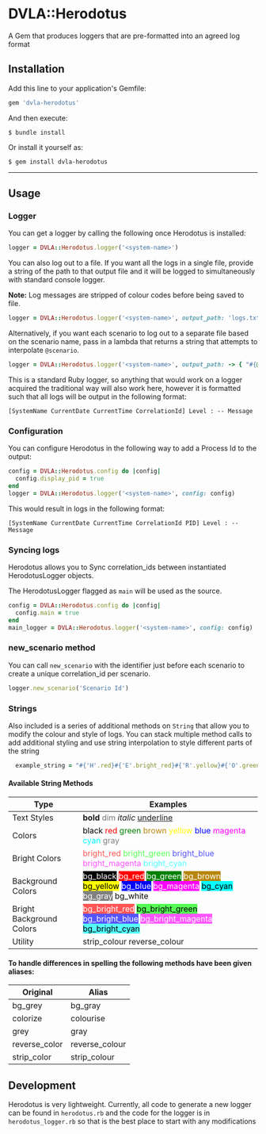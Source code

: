 # DVLA::Herodotus

A Gem that produces loggers that are pre-formatted into an agreed log format

## Installation

Add this line to your application's Gemfile:

```ruby
gem 'dvla-herodotus'
```

And then execute:

    $ bundle install

Or install it yourself as:

    $ gem install dvla-herodotus

---
## Usage

### Logger

You can get a logger by calling the following once Herodotus is installed:

```ruby
logger = DVLA::Herodotus.logger('<system-name>')
```

You can also log out to a file. If you want all the logs in a single file, provide a string of the path to that output file and it will be logged to simultaneously with standard console logger.

**Note:** Log messages are stripped of colour codes before being saved to file.

```ruby
logger = DVLA::Herodotus.logger('<system-name>', output_path: 'logs.txt')
```

Alternatively, if you want each scenario to log out to a separate file based on the scenario name, pass in a lambda that returns a string that attempts to interpolate `@scenario`.

```ruby
logger = DVLA::Herodotus.logger('<system-name>', output_path: -> { "#{@scenario}_log.txt" })
```

This is a standard Ruby logger, so anything that would work on a logger acquired the traditional way will also work here, however it is formatted such that all logs will be output in the following format:


`[SystemName CurrentDate CurrentTime CorrelationId] Level : -- Message`

### Configuration
You can configure Herodotus in the following way to add a Process Id to the output:

```ruby
config = DVLA::Herodotus.config do |config|
  config.display_pid = true
end
logger = DVLA::Herodotus.logger('<system-name>', config: config)
```

This would result in logs in the following format:

`[SystemName CurrentDate CurrentTime CorrelationId PID] Level : -- Message`

### Syncing logs

Herodotus allows you to Sync correlation_ids between instantiated HerodotusLogger objects. 

The HerodotusLogger flagged as `main` will be used as the source.

```ruby
config = DVLA::Herodotus.config do |config|
  config.main = true
end
main_logger = DVLA::Herodotus.logger('<system-name>', config: config)
```

### new_scenario method
You can call `new_scenario` with the identifier just before each scenario to create a unique correlation_id per scenario.

```ruby
logger.new_scenario('Scenario Id')
```

### Strings

Also included is a series of additional methods on `String` that allow you to modify the colour and style of logs.
You can stack multiple method calls to add additional styling and use string interpolation to style different parts of the string


```ruby
  example_string = "#{'H'.red}#{'E'.bright_red}#{'R'.yellow}#{'O'.green}#{'D'.blue}#{'O'.bright_blue}#{'T'.magenta}#{'U'.bright_magenta}#{'S'.cyan}".bold.reverse_colour
```

#### Available String Methods

| Type | Examples |
|------|----------|
| Text Styles | **bold** <span style="opacity:0.6">dim</span> *italic* <u>underline</u> |
| Colors | <span style="color:black">black</span> <span style="color:red">red</span> <span style="color:green">green</span> <span style="color:#B8860B">brown</span> <span style="color:#ffff00">yellow</span> <span style="color:blue">blue</span> <span style="color:magenta">magenta</span> <span style="color:cyan">cyan</span> <span style="color:grey">gray</span> <span style="color:white">white</span> |
| Bright Colors | <span style="color:#ff5555">bright_red</span> <span style="color:#55ff55">bright_green</span> <span style="color:#5555ff">bright_blue</span> <span style="color:#ff55ff">bright_magenta</span> <span style="color:#55ffff">bright_cyan</span> |
| Background Colors | <span style="background:black;color:white">bg_black</span> <span style="background:red;color:white">bg_red</span> <span style="background:green;color:white">bg_green</span> <span style="background:#B8860B;color:white">bg_brown</span> <span style="background:#ffff00;color:black">bg_yellow</span> <span style="background:blue;color:white">bg_blue</span> <span style="background:magenta;color:white">bg_magenta</span> <span style="background:cyan;color:black">bg_cyan</span> <span style="background:grey;color:white">bg_gray</span> <span style="background:white;color:black">bg_white</span> |
| Bright Background Colors | <span style="background:#ff5555;color:white">bg_bright_red</span> <span style="background:#55ff55;color:black">bg_bright_green</span> <span style="background:#5555ff;color:white">bg_bright_blue</span> <span style="background:#ff55ff;color:white">bg_bright_magenta</span> <span style="background:#55ffff;color:black">bg_bright_cyan</span> |
| Utility | strip_colour reverse_colour |

#### To handle differences in spelling the following methods have been given aliases:
| Original      | Alias          |
|---------------|----------------|
| bg_grey       | bg_gray        |
| colorize      | colourise      |
| grey          | gray           |
| reverse_color | reverse_colour |
| strip_color   | strip_colour   |

## Development

Herodotus is very lightweight. Currently, all code to generate a new logger can be found in `herodotus.rb` and the code for the logger is in `herodotus_logger.rb` so that is the best place to start with any modifications
